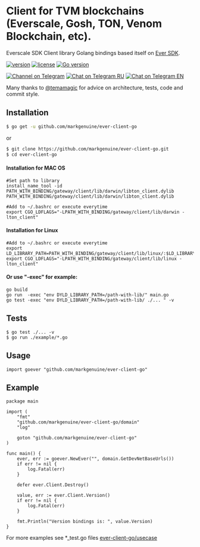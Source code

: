 # Client for TVM blockchains (Everscale, Gosh, TON, Venom Blockchain, etc).
Everscale SDK Client library Golang bindings based itself on [Ever SDK](https://github.com/tonlabs/ever-sdk).

[![version](https://img.shields.io/github/v/tag/move-ton/ton-client-go.svg)](https://github.com/markgenuine/ever-client-go/releases/latest)
[![license](https://img.shields.io/github/license/move-ton/ton-client-go.svg)](https://github.com/markgenuine/ever-client-go/blob/master/LICENSE)
[![Go version](https://img.shields.io/badge/go-1.16+-blue.svg)](https://github.com/moovweb/gvm)

[![Channel on Telegram](https://img.shields.io/badge/%20Channel-Telegram%20-blue)](https://t.me/ever_go)
[![Chat on Telegram RU](https://img.shields.io/badge/Chat%20on-Telegram%20RU-blue)](https://t.me/ever_go_ru)
[![Chat on Telegram EN](https://img.shields.io/badge/Chat%20on-Telegram%20EN-blue)](https://t.me/ever_go_en)

Many thanks to [@temamagic](https://github.com/temamagic) for advice on architecture, tests, code and commit style.

## Installation

```sh
$ go get -u github.com/markgenuine/ever-client-go
```
or

```sh
$ git clone https://github.com/markgenuine/ever-client-go.git
$ cd ever-client-go
```

#### Installation for MAC OS 
```
#Set path to library
install_name_tool -id PATH_WITH_BINDING/gateway/client/lib/darwin/libton_client.dylib PATH_WITH_BINDING/gateway/client/lib/darwin/libton_client.dylib

#Add to ~/.bashrc or execute everytime 
export CGO_LDFLAGS="-LPATH_WITH_BINDING/gateway/client/lib/darwin -lton_client"
```
#### Installation for Linux
```
#Add to ~/.bashrc or execute everytime 
export LD_LIBRARY_PATH=PATH_WITH_BINDING/gateway/client/lib/linux/:$LD_LIBRARY_PATH
export CGO_LDFLAGS="-LPATH_WITH_BINDING/gateway/client/lib/linux -lton_client"
```

#### Or use "-exec" for example:
```
go build
go run  -exec "env DYLD_LIBRARY_PATH=/path-with-lib/" main.go
go test -exec "env DYLD_LIBRARY_PATH=/path-with-lib/ ./... " -v
```

## Tests
```
$ go test ./... -v
$ go run ./example/*.go
```

## Usage
```golang
import goever "github.com/markgenuine/ever-client-go"
```

## Example
```golang
package main

import (
	"fmt"
	"github.com/markgenuine/ever-client-go/domain"
	"log"

	goton "github.com/markgenuine/ever-client-go"
)

func main() {
	ever, err := goever.NewEver("", domain.GetDevNetBaseUrls())
	if err != nil {
		log.Fatal(err)
	}

	defer ever.Client.Destroy()

	value, err := ever.Client.Version()
	if err != nil {
		log.Fatal(err)
	}

	fmt.Println("Version bindings is: ", value.Version)
}
```
For more examples see *_test.go files
[ever-client-go/usecase](https://github.com/markgenuine/ever-client-go/tree/master/usecase)

